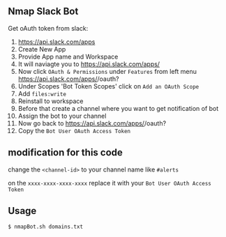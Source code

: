 ## Nmap Slack Bot

Get oAuth token from slack:
 1. https://api.slack.com/apps
 2. Create New App
 3. Provide App name and Workspace
 4. It will naviagte you to https://api.slack.com/apps/<app-id>
 5. Now click `OAuth & Permissions` under `Features` from left menu https://api.slack.com/apps/<app-id>/oauth?
 6. Under Scopes 'Bot Token Scopes' click on  `Add an OAuth Scope`
 7. Add `files:write`
 8. Reinstall to workspace
 9. Before that create a channel where you want to get notification of bot
10. Assign the bot to your channel
11. Now go back to https://api.slack.com/apps/<app-id>/oauth?
12. Copy the `Bot User OAuth Access Token`

## modification for this code
change the `<channel-id>` to your channel name like `#alerts`

on the `xxxx-xxxx-xxxx-xxxx` replace it with your `Bot User OAuth Access Token`

## Usage
```
$ nmapBot.sh domains.txt
```

